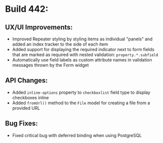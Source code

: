 # Build 442:

## UX/UI Improvements:
- Improved Repeater styling by styling items as individual "panels" and added an index tracker to the side of each item
- Added support for displaying the required indicator next to form fields that are marked as required with nested validation: `property.*.subfield`
- Automatically use field labels as custom attribute names in validation messages thrown by the Form widget

## API Changes:
- Added `inline-options` property to `checkboxlist` field type to display checkboxes inline
- Added `fromUrl()` method to the `File` model for creating a file from a provided URL

## Bug Fixes:
- Fixed critical bug with deferred binding when using PostgreSQL